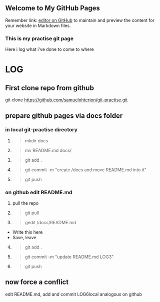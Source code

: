 ## Welcome to My GitHub Pages

Remember link: [editor on GitHub](https://github.com/samuelohterion/git-practise/edit/master/docs/README.md) to maintain and preview the content for your website in Markdown files.

### This is my practise git page

Here i log what i've done to come to where

# LOG
## First clone repo from github
git clone https://github.com/samuelohterion/git-practise.git
## prepare github pages via docs folder
### in local git-practise directory
1. > mkdir docs
2. > mv README.md docs/
3. > git add .
4. > git commit -m "create /docs and move README.md into it"
5. > git push
### on github edit README.md
1. pull the repo
2. > git pull
3. > gedit /docs/README.md
- Write this here
- Save, leave
4. > git add .
5. > git commit -m "update README.md LOG3"
6. > git push
## now force a conflict
edit README.md, add and commit LOG6local
analogous on github

